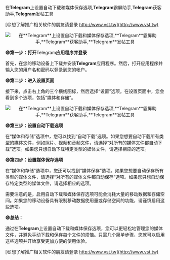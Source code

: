 在**Telegram**上设置自动下载和媒体保存选项,**Telegram**霸屏助手,**Telegram**获客助手,**Telegram**发帖工具

[😍想了解推广相关软件的朋友请登录 http://www.vst.tw](http://www.vst.tw)

 <center><img src="https://vst.tw/MP4/tuiguang/png/0.png" alt="在**Telegram**上设置自动下载和媒体保存选项,**Telegram**霸屏助手,**Telegram**获客助手,**Telegram**发帖工具"></center>

**😄第一步：打开**Telegram**应用程序并登录**

首先，在您的移动设备上下载并安装**Telegram**应用程序。然后，打开应用程序并输入您的用户名和密码以登录到您的帐户。

**😄第二步：进入设置页面**

接下来，点击右上角的三个横线图标，然后选择“设置”选项。在设置页面中，您会看到多个选项，包括“媒体和存储”。

 <center><img src="https://vst.tw/MP4/tuiguang/png/1.png" alt="在**Telegram**上设置自动下载和媒体保存选项,**Telegram**霸屏助手,**Telegram**获客助手,**Telegram**发帖工具"></center>

**😄第三步：设置自动下载选项**

在“媒体和存储”选项中，您可以找到“自动下载”选项。如果您想要自动下载所有类型的媒体文件，例如照片、视频和音频文件，请选择“对所有的媒体文件都自动下载”选项。如果您只想自动下载特定类型的媒体文件，请选择相应的选项。

**😄第四步：设置媒体保存选项**

在“媒体和存储”选项中，您还可以找到“媒体保存”选项。如果您想要自动保存所有类型的媒体文件，请选择“对所有的媒体文件都自动保存”选项。如果您只想自动保存特定类型的媒体文件，请选择相应的选项。

需要注意的是，启用自动下载和媒体保存选项可能会消耗大量的移动数据和存储空间。如果您的移动设备具有限制移动数据使用量或存储空间的功能，请谨慎启用这些选项。

**😄总结：**

通过在**Telegram**上设置自动下载和媒体保存选项，您可以更轻松地管理您的媒体文件，并避免手动下载和保存每个文件的烦恼。只需几个简单步骤，您就可以启用这些选项并开始享受更加方便的使用体验。

[😍想了解推广相关软件的朋友请登录 http://www.vst.tw](http://www.vst.tw)




